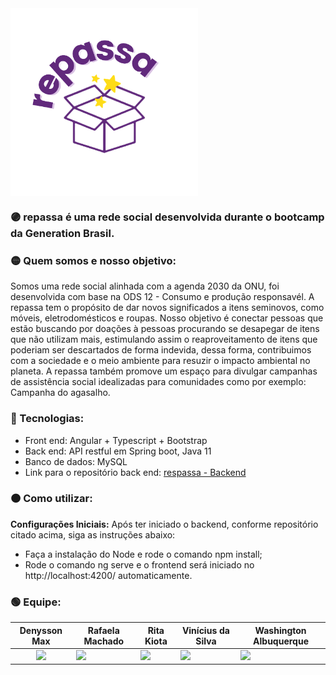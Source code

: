 <img align="center" width="300px" src="https://github.com/kiota-rita/repassa_front/blob/main/repassa_logo__3_-removebg-preview.png">

### 🟣 repassa é uma rede social desenvolvida durante o bootcamp da Generation Brasil.

### 🟡 Quem somos e nosso objetivo:
Somos uma rede social alinhada com a agenda 2030 da ONU, foi desenvolvida com base na ODS 12 - Consumo e produção responsavél. 
A repassa tem o propósito de dar novos significados a itens seminovos, como móveis, eletrodomésticos e roupas. 
Nosso objetivo é conectar pessoas que estão buscando por doações à pessoas procurando se desapegar de itens que não utilizam mais, estimulando assim o reaproveitamento de itens que poderiam ser descartados de forma indevida, dessa forma, contribuimos com a sociedade e o meio ambiente para resuzir o impacto ambiental no planeta.
A repassa também promove um espaço para divulgar campanhas de assistência social idealizadas para comunidades como por exemplo: Campanha do agasalho.

### 🔵 Tecnologias:
* Front end: Angular + Typescript + Bootstrap
* Back end: API restful em Spring boot, Java 11
* Banco de dados: MySQL
* Link para o repositório back end: [respassa - Backend](https://github.com/kiota-rita/Projeto_integrador)

### 🟠 Como utilizar:
**Configurações Iniciais:**
Após ter iniciado o backend, conforme repositório citado acima, siga as instruções abaixo:

* Faça a instalação do Node e rode o comando npm install;
* Rode o comando ng serve e o frontend será iniciado no http://localhost:4200/ automaticamente.

### 🟢 Equipe:

|  Denysson Max |  Rafaela Machado | Rita Kiota |  Vinícius da Silva |  Washington Albuquerque |
|:-:|---|---|---|---|
| <img src="https://avatars.githubusercontent.com/u/80558287?v=4" width=115 >| <img src="https://avatars.githubusercontent.com/u/80546287?v=4" width=115 > | <img src="https://avatars.githubusercontent.com/u/79403191?v=4" width=115 >  | <img src="https://avatars.githubusercontent.com/u/80286718?v=4" width=115 >  |<img src="https://avatars.githubusercontent.com/u/80684961?v=4" width=115 >   |


